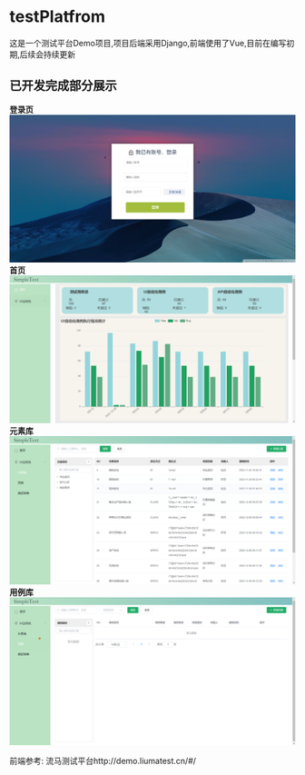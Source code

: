 # testPlatfrom
这是一个测试平台Demo项目,项目后端采用Django,前端使用了Vue,目前在编写初期,后续会持续更新

## 已开发完成部分展示
**登录页**
![img.png](登录页.png)
**首页**
![img_1.png](首页.png)
**元素库**
![img_2.png](元素库.png)
**用例库**
![img_3.png](用例库.png)


前端参考: 流马测试平台http://demo.liumatest.cn/#/